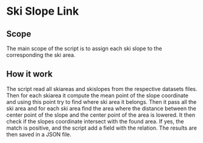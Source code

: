 # Ski Slope Link

## Scope

The main scope of the script is to assign each ski slope to the corresponding the ski area.

## How it work

The script read all skiareas and skislopes from the respective datasets files. Then for each skiarea it compute the mean point of the slope coordinate and using this point try to find where ski area it belongs. Then it pass all the ski area and for each ski area find the area where the distance between the center point of the slope and the center point of the area is lowered. It then check if the slopes coordinate intersect with the found area. If yes, the match is positive, and the script add a field with the relation. The results are then saved in a JSON file.